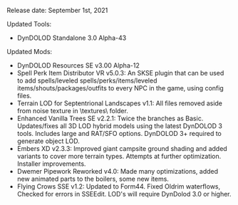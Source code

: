 
Release date: September 1st, 2021

Updated Tools:
- DynDOLOD Standalone 3.0 Alpha-43

Updated Mods:
- DynDOLOD Resources SE v3.00 Alpha-12
- Spell Perk Item Distributor VR v5.0.3: An SKSE plugin that can be used to add spells/leveled spells/perks/items/leveled items/shouts/packages/outfits to every NPC in the game, using config files.
- Terrain LOD for Septentrional Landscapes v1.1: All files removed aside from noise texture in \textures\ folder.
- Enhanced Vanilla Trees SE v2.2.1: Twice the branches as Basic. Updates/fixes all 3D LOD hybrid models using the latest DynDOLOD 3 tools. Includes large and RAT/SFO options. DynDOLOD 3+ required to generate object LOD. 
- Embers XD v2.3.3: Improved giant campsite ground shading and added variants to cover more terrain types.  Attempts at further optimization.  Installer improvements.
- Dwemer Pipework Reworked v4.0: Made many optimizations, added new animated parts to the boilers, some new items.
- Flying Crows SSE v1.2: Updated to Form44. Fixed Oldrim waterflows, Checked for errors in SSEEdit. LOD's will require DynDolod 3.0 or higher.

